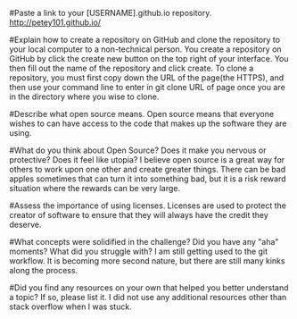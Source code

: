 #Paste a link to your [USERNAME].github.io repository.
http://petey101.github.io/

#Explain how to create a repository on GitHub and clone the repository to your local computer to a non-technical person.
You create a repository on GitHub by click the create new button on the top right of your interface. You then fill out the name of the repository and click create. To clone a repository, you must first copy down the URL of the page(the HTTPS), and then use your command line to enter in git clone URL of page once you are in the directory where you wise to clone.

#Describe what open source means.
Open source means that everyone wishes to can have access to the code that makes up the software they are using.

#What do you think about Open Source? Does it make you nervous or protective? Does it feel like utopia?
I believe open source is a great way for others to work upon one other and create greater things. There can be bad apples sometimes that can turn it into something bad, but it is a risk reward situation where the rewards can be very large.

#Assess the importance of using licenses.
Licenses are used to protect the creator of software to ensure that they will always have the credit they deserve.

#What concepts were solidified in the challenge? Did you have any "aha" moments? What did you struggle with?
I am still getting used to the git workflow. It is becoming more second nature, but there are still many kinks along the process.

#Did you find any resources on your own that helped you better understand a topic? If so, please list it.
I did not use any additional resources other than stack overflow when I was stuck.